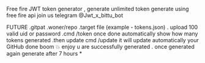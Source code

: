 Free fire JWT token generator , generate unlimited token generate using free fire api 
join us telegram 
@Jwt_x_bittu_bot 

FUTURE 
.gitpat
.woner/repo
.target file (example - tokens.json) 
. upload 100 valid uid or password 
.cmd /token once done automatically show how many tokens generated 
.then update cmd /update it will update automatically your GitHub done boom 💥 enjoy u are successfully generated 
. once generated again generate after 7 hours * 
